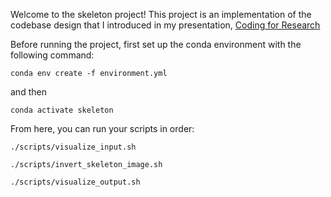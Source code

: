 Welcome to the skeleton project! This project is an implementation of the codebase design that I introduced in my presentation, [Coding for Research](https://docs.google.com/presentation/d/19yjcO6wJD2namfWpumbC7slPaODvTbNet_SnvM1RRXo/edit?usp=sharing) 

Before running the project, first set up the conda environment with the following command:

`conda env create -f environment.yml`

and then 

`conda activate skeleton`

From here, you can run your scripts in order:

`./scripts/visualize_input.sh`

`./scripts/invert_skeleton_image.sh`

`./scripts/visualize_output.sh`